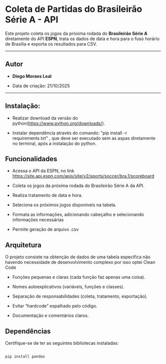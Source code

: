 # Coleta de Partidas do Brasileirão Série A - API

  

Este projeto coleta os jogos da próxima rodada do **Brasileirão Série A** diretamente do API **ESPN**, trata os dados de data e hora para o fuso horário de Brasília e exporta os resultados para CSV.



---

  

## Autor

  

- **Diego Moraes Leal**  

- Data de criação: 21/10/2025

  

---

## Instalação:

- Realizar download da versão do python(https://www.python.org/downloads/).

- Instalar dependência através do comando: "pip install -r requirements.txt" , que deve ser executado sem as aspas diretamente no terminal, após a instalação do python.
  

## Funcionalidades

  

- Acessa o API da ESPN, no link https://site.api.espn.com/apis/site/v2/sports/soccer/bra.1/scoreboard

- Coleta os jogos da próxima rodada do Brasileirão Série A da API.  

- Realiza tratamento de data e hora.

- Seleciona os próximos jogos disponíveis na tabela.

- Formata as informações, adicionando cabeçalho e selecionando informações necessárias

- Permite geração de arquivo .csv

  

## Arquitetura

  

O projeto consiste na obtenção de dados de uma tabela especifica não havendo necessidade de desenvolvimento complexo por isso optei Clean Code

  

- Funções pequenas e claras (cada função faz apenas uma coisa).

- Nomes autoexplicativos (variáveis, funções e classes).

- Separação de responsabilidades (coleta, tratamento, exportação).

- Evitar “hardcode” espalhado pelo código.

- Documentação e comentários claros.

## Dependências

  

Certifique-se de ter as seguintes bibliotecas instaladas:

  

```bash

pip install pandas